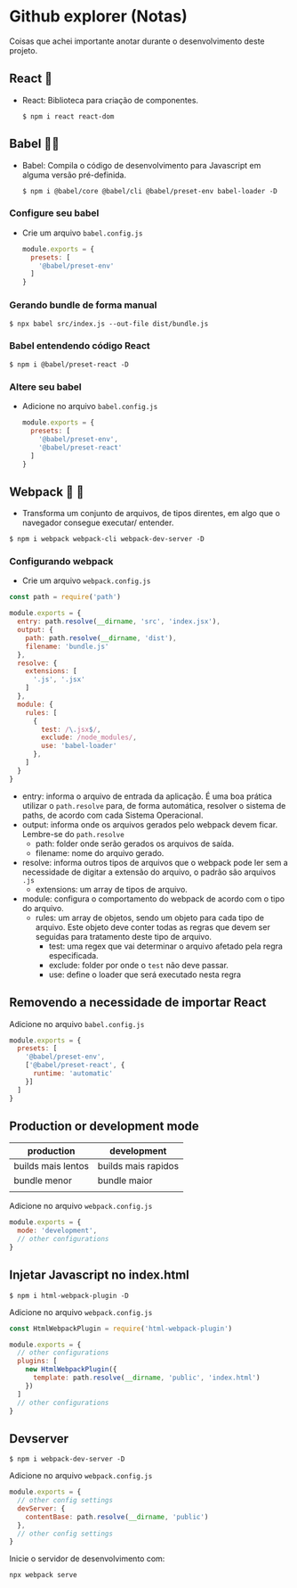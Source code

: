 # Github explorer (Notas)
Coisas que achei importante anotar durante o desenvolvimento deste projeto.

## React 🤤 
- React: Biblioteca para criação de componentes.
  ```shell
  $ npm i react react-dom
  ```

## Babel 💪🏾
- Babel: Compila o código de desenvolvimento para Javascript em alguma versão
  pré-definida.
  ```shell
  $ npm i @babel/core @babel/cli @babel/preset-env babel-loader -D
  ```
### Configure seu babel
- Crie um arquivo `babel.config.js`
  ```js
  module.exports = {
    presets: [
      '@babel/preset-env'
    ]
  }
  ```
### Gerando bundle de forma manual
```shell
$ npx babel src/index.js --out-file dist/bundle.js
```
### Babel entendendo código React
```shell
$ npm i @babel/preset-react -D
```
### Altere seu babel
- Adicione no arquivo `babel.config.js`
  ```js
  module.exports = {
    presets: [
      '@babel/preset-env',
      '@babel/preset-react'
    ]
  }
  ```

## Webpack 🤢 🤮
- Transforma um conjunto de arquivos, de tipos direntes, em algo que o navegador consegue executar/ entender.
```shell
$ npm i webpack webpack-cli webpack-dev-server -D
```

### Configurando webpack
- Crie um arquivo `webpack.config.js`
```js
const path = require('path')

module.exports = {
  entry: path.resolve(__dirname, 'src', 'index.jsx'),
  output: {
    path: path.resolve(__dirname, 'dist'),
    filename: 'bundle.js'
  },
  resolve: {
    extensions: [
      '.js', '.jsx'
    ]
  },
  module: {
    rules: [
      {
        test: /\.jsx$/,
        exclude: /node_modules/,
        use: 'babel-loader'
      },
    ]
  }
}
```
  - entry: informa o arquivo de entrada da aplicação. É uma boa prática utilizar o `path.resolve` para, de forma automática, resolver o sistema de paths, de acordo com cada Sistema Operacional.
  - output: informa onde os arquivos gerados pelo webpack devem ficar. Lembre-se do `path.resolve`
    - path: folder onde serão gerados os arquivos de saída.
    - filename: nome do arquivo gerado.
  - resolve: informa outros tipos de arquivos que o webpack pode ler sem a necessidade de digitar a extensão do arquivo, o padrão são arquivos `.js`
    - extensions: um array de tipos de arquivo.
  - module: configura o comportamento do webpack de acordo com o tipo do arquivo.
    - rules: um array de objetos, sendo um objeto para cada tipo de arquivo. Este objeto deve conter todas as regras que devem ser seguidas para tratamento deste tipo de arquivo.
      - test: uma regex que vai determinar o arquivo afetado pela regra especificada.
      - exclude: folder por onde o `test` não deve passar.
      - use: define o loader que será executado nesta regra
    
## Removendo a necessidade de importar React
Adicione no arquivo `babel.config.js`
```js
module.exports = {
  presets: [
    '@babel/preset-env',
    ['@babel/preset-react', {
      runtime: 'automatic'
    }]
  ]
}
```

## Production or development mode
| production         | development         |
|--------------------|---------------------|
| builds mais lentos | builds mais rapidos |
| bundle menor       | bundle maior        |
|                    |                     |

Adicione no arquivo `webpack.config.js`
```js
module.exports = {
  mode: 'development',
  // other configurations
}
```

## Injetar Javascript no index.html
```shell
$ npm i html-webpack-plugin -D
```

Adicione no arquivo `webpack.config.js`
```js
const HtmlWebpackPlugin = require('html-webpack-plugin')

module.exports = {
  // other configurations
  plugins: [
    new HtmlWebpackPlugin({
      template: path.resolve(__dirname, 'public', 'index.html')
    })
  ]
  // other configurations
}
```

## Devserver
```shell
$ npm i webpack-dev-server -D
```

Adicione no arquivo `webpack.config.js`
```js
module.exports = {
  // other config settings
  devServer: {
    contentBase: path.resolve(__dirname, 'public')
  },
  // other config settings
}
```

Inicie o servidor de desenvolvimento com:
```shell
npx webpack serve
```